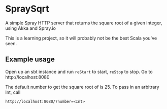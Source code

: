 # SpraySqrt

A simple Spray HTTP server that returns the square root of a given integer, using Akka and Spray.io

This is a learning project, so it will probably not be the best Scala you've seen.

## Example usage

Open up an sbt instance and run `reStart` to start, `reStop` to stop. Go to http://localhost:8080

The default number to get the square root of is 25. To pass in an arbitrary Int, call

    http://localhost:8080/?number=<Int>
 


